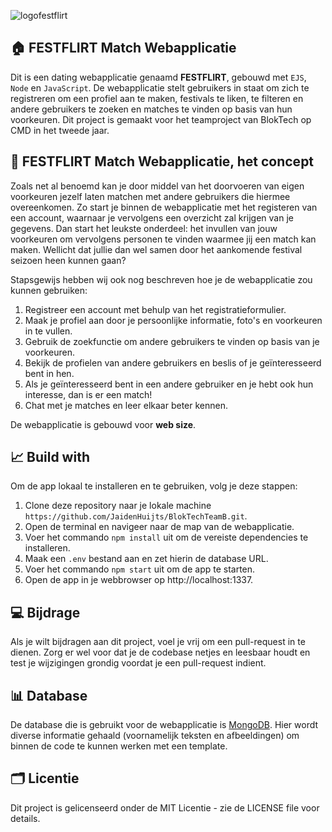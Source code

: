 ![logofestflirt](https://user-images.githubusercontent.com/112852776/228005064-731b87de-c8a5-4c35-bc4f-06c45c6e2ede.png)

🏠 ****FESTFLIRT Match Webapplicatie****
----
Dit is een dating webapplicatie genaamd **FESTFLIRT**, gebouwd met ```EJS```, ```Node``` en ```JavaScript```. De webapplicatie stelt gebruikers in staat om zich te registreren om een profiel aan te maken, festivals te liken, te filteren en andere gebruikers te zoeken en matches te vinden op basis van hun voorkeuren. Dit project is gemaakt voor het teamproject van BlokTech op CMD in het tweede jaar.

📝 ****FESTFLIRT Match Webapplicatie, het concept****
----
Zoals net al benoemd kan je door middel van het doorvoeren van eigen voorkeuren jezelf laten matchen met andere gebruikers die hiermee overeenkomen. Zo start je binnen de webapplicatie met het registeren van een account, waarnaar je vervolgens een overzicht zal krijgen van je gegevens. Dan start het leukste onderdeel: het invullen van jouw voorkeuren om vervolgens personen te vinden waarmee jij een match kan maken. Wellicht dat jullie dan wel samen door het aankomende festival seizoen heen kunnen gaan?

Stapsgewijs hebben wij ook nog beschreven hoe je de webapplicatie zou kunnen gebruiken:
1. Registreer een account met behulp van het registratieformulier.
1. Maak je profiel aan door je persoonlijke informatie, foto's en voorkeuren in te vullen.
1. Gebruik de zoekfunctie om andere gebruikers te vinden op basis van je voorkeuren.
1. Bekijk de profielen van andere gebruikers en beslis of je geïnteresseerd bent in hen.
1. Als je geïnteresseerd bent in een andere gebruiker en je hebt ook hun interesse, dan is er een match!
1. Chat met je matches en leer elkaar beter kennen.

De webapplicatie is gebouwd voor **web size**.

📈 ****Build with****
----
Om de app lokaal te installeren en te gebruiken, volg je deze stappen:

1. Clone deze repository naar je lokale machine ```https://github.com/JaidenHuijts/BlokTechTeamB.git```.
2. Open de terminal en navigeer naar de map van de webapplicatie.
3. Voer het commando ```npm install``` uit om de vereiste dependencies te installeren.
4. Maak een ```.env``` bestand aan en zet hierin de database URL.
5. Voer het commando ```npm start``` uit om de app te starten.
6. Open de app in je webbrowser op http://localhost:1337. 


💻 ****Bijdrage****
----
Als je wilt bijdragen aan dit project, voel je vrij om een pull-request in te dienen. Zorg er wel voor dat je de codebase netjes en leesbaar houdt en test je wijzigingen grondig voordat je een pull-request indient.

📊 ****Database****
----
De database die is gebruikt voor de webapplicatie is [MongoDB](https://www.mongodb.com). Hier wordt diverse informatie gehaald (voornamelijk teksten en afbeeldingen) om binnen de code te kunnen werken met een template. 


🗂 ****Licentie****
----
Dit project is gelicenseerd onder de MIT Licentie - zie de LICENSE file voor details.
